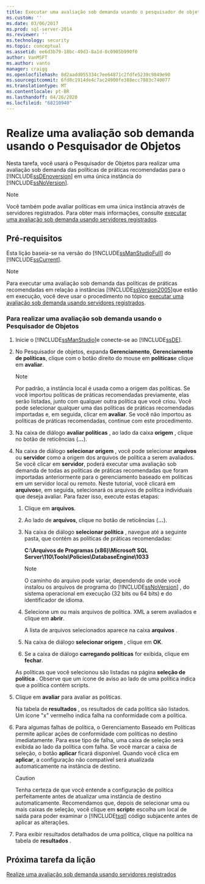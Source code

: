 ```yaml
---
title: Executar uma avaliação sob demanda usando o pesquisador de objetos | Microsoft Docs
ms.custom: ''
ms.date: 03/06/2017
ms.prod: sql-server-2014
ms.reviewer: ''
ms.technology: security
ms.topic: conceptual
ms.assetid: ee6d3b79-18bc-49d3-8a1d-0c0905b990f0
author: VanMSFT
ms.author: vanto
manager: craigg
ms.openlocfilehash: 8d2aadd055334c7ee64871c2fdfe5239c9849e90
ms.sourcegitcommit: 6fd8c1914de4c7ac24900fe388ecc7883c740077
ms.translationtype: MT
ms.contentlocale: pt-BR
ms.lasthandoff: 04/26/2020
ms.locfileid: "68210940"
---
```

# <a name="perform-an-on-demand-evaluation-by-using-object-explorer"></a>Realize uma avaliação sob demanda usando o Pesquisador de Objetos
  Nesta tarefa, você usará o Pesquisador de Objetos para realizar uma avaliação sob demanda das políticas de práticas recomendadas para o [!INCLUDE[ssDEnoversion](../includes/ssdenoversion-md.md)] em uma única instância do [!INCLUDE[ssNoVersion](../includes/ssnoversion-md.md)].  
  
> [!NOTE]  
>  Você também pode avaliar políticas em uma única instância através de servidores registrados. Para obter mais informações, consulte [executar uma avaliação sob demanda usando servidores registrados](../../2014/tutorials/perform-an-on-demand-evaluation-by-using-registered-servers.md).  
  
## <a name="prerequisites"></a>Pré-requisitos  
 Esta lição baseia-se na versão do [!INCLUDE[ssManStudioFull](../includes/ssmanstudiofull-md.md)] do [!INCLUDE[ssCurrent](../includes/sscurrent-md.md)].  
  
> [!NOTE]  
>  Para executar uma avaliação sob demanda das políticas de práticas recomendadas em relação a instâncias [!INCLUDE[ssVersion2005](../includes/ssversion2005-md.md)]que estão em execução, você deve usar o procedimento no tópico [executar uma avaliação sob demanda usando servidores registrados](../../2014/tutorials/perform-an-on-demand-evaluation-by-using-registered-servers.md).  
  
### <a name="to-perform-an-on-demand-evaluation-by-using-object-explorer"></a>Para realizar uma avaliação sob demanda usando o Pesquisador de Objetos  
  
1.  Inicie o [!INCLUDE[ssManStudio](../includes/ssmanstudio-md.md)]e conecte-se ao [!INCLUDE[ssDE](../includes/ssde-md.md)].  
  
2.  No Pesquisador de objetos, expanda **Gerenciamento**, **Gerenciamento de políticas**, clique com o botão direito do mouse em **políticas**e clique em **avaliar**.  
  
    > [!NOTE]  
    >  Por padrão, a instância local é usada como a origem das políticas. Se você importou políticas de práticas recomendadas previamente, elas serão listadas, junto com qualquer outra política que você criou. Você pode selecionar qualquer uma das políticas de práticas recomendadas importadas e, em seguida, clicar em **avaliar**. Se você não importou as políticas de práticas recomendadas, continue com este procedimento.  
  
3.  Na caixa de diálogo **avaliar políticas** , ao lado da caixa **origem** , clique no botão de reticências (**...**).  
  
4.  Na caixa de diálogo **selecionar origem** , você pode selecionar **arquivos** ou **servidor** como a origem dos arquivos de política a serem avaliados. Se você clicar em **servidor**, poderá executar uma avaliação sob demanda de todas as políticas de práticas recomendadas que foram importadas anteriormente para o gerenciamento baseado em políticas em um servidor local ou remoto. Neste tutorial, você clicará em **arquivos**e, em seguida, selecionará os arquivos de política individuais que deseja avaliar. Para fazer isso, execute estas etapas:  
  
    1.  Clique em **arquivos**.  
  
    2.  Ao lado de **arquivos**, clique no botão de reticências (**...**).  
  
    3.  Na caixa de diálogo **selecionar política** , navegue até a seguinte pasta, que contém as políticas de práticas recomendadas:  
  
         **C:\Arquivos de Programas (x86)\Microsoft SQL Server\110\Tools\Policies\DatabaseEngine\1033**  
  
        > [!NOTE]  
        >  O caminho do arquivo pode variar, dependendo de onde você instalou os arquivos de programa do [!INCLUDE[ssNoVersion](../includes/ssnoversion-md.md)] , do sistema operacional em execução (32 bits ou 64 bits) e do identificador de idioma.  
  
    4.  Selecione um ou mais arquivos de política. XML a serem avaliados e clique em **abrir**.  
  
         A lista de arquivos selecionados aparece na caixa **arquivos** .  
  
    5.  Na caixa de diálogo **selecionar origem** , clique em **OK**.  
  
    6.  Se a caixa de diálogo **carregando políticas** for exibida, clique em **fechar**.  
  
     As políticas que você selecionou são listadas na página **seleção de política** . Observe que um ícone de aviso ao lado de uma política indica que a política contém scripts.  
  
5.  Clique em **avaliar** para avaliar as políticas.  
  
     Na tabela de **resultados** , os resultados de cada política são listados. Um ícone "x" vermelho indica falha na conformidade com a política.  
  
6.  Para algumas falhas de política, o Gerenciamento Baseado em Políticas permite aplicar ações de conformidade com políticas no destino imediatamente. Para esse tipo de falha, uma caixa de seleção será exibida ao lado da política com falha. Se você marcar a caixa de seleção, o botão **aplicar** ficará disponível. Quando você clica em **aplicar**, a configuração não compatível será atualizada automaticamente na instância de destino.  
  
    > [!CAUTION]  
    >  Tenha certeza de que você entende a configuração de política perfeitamente antes de atualizar uma instância de destino automaticamente. Recomendamos que, depois de selecionar uma ou mais caixas de seleção, você clique em **script**e escolha um local de saída para poder examinar o [!INCLUDE[tsql](../includes/tsql-md.md)] código subjacente antes de aplicar as alterações.  
  
7.  Para exibir resultados detalhados de uma política, clique na política na tabela de **resultados** .  
  
## <a name="next-task-in-lesson"></a>Próxima tarefa da lição  
 [Realize uma avaliação sob demanda usando servidores registrados](../../2014/tutorials/perform-an-on-demand-evaluation-by-using-registered-servers.md)  
  
  
